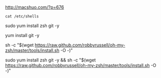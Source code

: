 http://macshuo.com/?p=676


```
cat /etc/shells
```

sudo yum install zsh git -y

yum install git -y


sh -c "$(wget https://raw.github.com/robbyrussell/oh-my-zsh/master/tools/install.sh -O -)"


sudo yum install zsh git -y && sh -c "$(wget https://raw.github.com/robbyrussell/oh-my-zsh/master/tools/install.sh -O -)"
